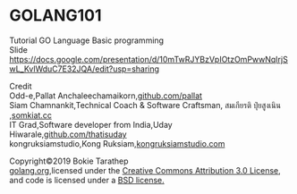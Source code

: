 # GOLANG101
Tutorial GO Language Basic programming
<br>Slide https://docs.google.com/presentation/d/10mTwRJYBzVpIOtzOmPwwNqIrjSwL_KvlWduC7E32JQA/edit?usp=sharing

Credit<br>
Odd-e,Pallat Anchaleechamaikorn,<a href="github.com/pallat">github.com/pallat</a><br>
Siam Chamnankit,Technical Coach & Software Craftsman, สมเกียรติ ปุ๋ยสูงเนิน ,<a href="somkiat.cc">somkiat.cc</a><br>
IT Grad,Software developer from India,Uday Hiwarale,<a href="github.com/thatisuday">github.com/thatisuday</a><br>
kongruksiamstudio,Kong Ruksiam,<a href="kongruksiamstudio.com">kongruksiamstudio.com</a>


Copyright©2019 Bokie Tarathep<br>
<a href="golang.org">golang.org</a>,licensed under the <a href="https://creativecommons.org/licenses/by/3.0/">Creative Commons Attribution 3.0 License</a>, and code is licensed under a <a href="https://golang.org/LICENSE">BSD license.</a>
